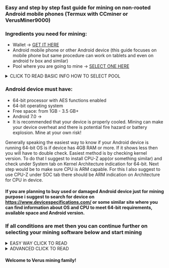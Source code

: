 ### Easy and step by step fast guide for mining on non-rooted Android mobile phones (Termux with CCminer or VerusMiner9000)

### Ingredients you need for mining:
* Wallet -> [GET IT HERE](https://verus.io/wallet)
* Android mobile phone or other Android device (this guide focuses on mobile phone but same procedure can work on tablets and even on android tv box and similar)
* Pool where you are going to mine -> [SELECT ONE HERE](https://miningpoolstats.stream/veruscoin)  
<details><summary>CLICK TO READ BASIC INFO HOW TO SELECT POOL </summary>
<p>
We recommend official pool from verus.io . This pool has a 5% fee, which is intended to be higher than other pools. Any and all proceeds go directly to the Verus Foundation and are used at its discretion for community bounties, listing drives, and other expenses, with the sole purpose of realizing the Verus Vision.<br>
When you decide which pool you like depending on fees and location proceed and select it. You should be redirected to official pool webpage where you have to search for pool address. It should look like this: pool.verus.io:19999 . You are going to need this address with your wallet address later for mining software.
</p>
</details>

### Android device must have:
* 64-bit processor with AES functions enabled
* 64-bit operating system
* Free space: from 1GB - 3.5 GB+
* Android 7.0 ->
* It is recommended that your device is properly cooled. Mining can make your device overheat and there is potential fire hazard or battery explosion. Mine at your own risk!

Generally speaking the easiest way to know if your Android device is running 64-bit OS is if device has 4GB RAM or more. If it shows less then you will have to double check. Easiest method is by checking kernel version. To do that I suggest to install CPU-Z app(or something similar) and check under System tab on Kernel Architecture indication for 64-bit. Next step would be to make sure CPU is ARM capable. For this I also suggest to use CPU-Z under SOC tab there should be ARM indication on Architecture for CPU in device.
#### If you are planning to buy used or damaged Android device just for mining purpose i suggest to search for device on https://www.devicespecifications.com/ or some similar site where you can find information about OS and CPU to meet 64-bit requirements, available space and Android version.

### If all conditions are met then you can continue further on selecting your mining software below and start mining

<details><summary> EASY WAY CLICK TO READ </summary>
<p>

#### VerusMiner9000
1. Download&Install Verus Miner 9000 from: https://github.com/shmutalov/VerusMiner9000/releases
2. Open it & Enter or create your wallet.
3. Select mining pool. We recommend Verus Project pool
4. Select hardware settings. We recommend testing different settings.
5. Press I am ready button & earn VRSC
</p>
</details>

<details><summary>ADVANCED CLICK TO READ </summary>

##### You can choose between multiple mining solutions. Here are two versions. First one is a bit shorter and both produce pretty much same results but it is up for miner to decide.

#### Termux + CCminer1010
1. Download&Install Termux - recommend 0.117 and above version from: https://f-droid.org/en/packages/com.termux/
2. Open Termux app
3. Enter commands in following order and wait for each to finish doing whatever it's doing & don't panic:
* apt update && apt upgrade -y
* pkg install git
* pkg install cmake
* pkg install proot
* pkg install proot-distro
* proot-distro install ubuntu
* proot-distro login ubuntu
* apt-get update && apt-get upgrade -y
* apt-get install libcurl4-openssl-dev libssl-dev libjansson-dev automake autotools-dev build-essential git nano
* git clone --single-branch -b ARM https://github.com/monkins1010/ccminer
cd ccminer
* chmod +x build.sh && chmod +x configure.sh && chmod +x autogen.sh
* ./build.sh
* (depending on your location and pool, change wallet address and worker name and last number 8 represents number of cores you want to use. Depends on your devices core count!!! If device is overheating or heats too much lover that number!) use last command: ./ccminer -a verus -o stratum+tcp://eu.luckpool.net:3956 -u WALLETADDRESS.PHONENAME -p d=4096S -t 8


#### Termux + CCminer rk3328
1. Download&Install Termux - recommend 0.117 and above version from: https://f-droid.org/en/packages/com.termux/
2. Open Termux app
3. Enter commands in following order and wait for each to finish doing whatever it's doing & don't panic:
* apt update && apt upgrade -y
* pkg install git
* pkg install cmake
* pkg install proot
* pkg install proot-distro
* pkg upgrade
* pkg install root-repo
* proot-distro install ubuntu
* proot-distro login ubuntu
* apt-get update && apt-get upgrade -y
* apt-get install libcurl4-openssl-dev libssl-dev libjansson-dev automake autotools-dev build-essential git nano
* pkg install clang
* git clone https://github.com/DevTechGames/ccminer-rk3328.git
* cd ccminer-rk3328
* chmod +x build.sh && chmod +x configure.sh && chmod +x autogen.sh
* pico configure.sh
* modify clang version from 10 -> 13 by using arrow keys on the termux keyboard. Go to bottom line and press END then use back arrow key until you find clang version 10 and change it to 13. Then press CONTROL then X to exit confirm changes with Y and then Enter.
* ./build.sh
* (depending on your location and pool, change wallet address and worker name and last number 8 represents number of cores you want to use. Depends on your devices core count!!! If device is overheating or heats too much lover that number!) use last command: ./ccminer -a verus -o stratum+tcp://eu.luckpool.net:3956 -u WALLETADDRESS.PHONENAME -p d=4096S -t 8
</details>

#### Welcome to Verus mining family!
